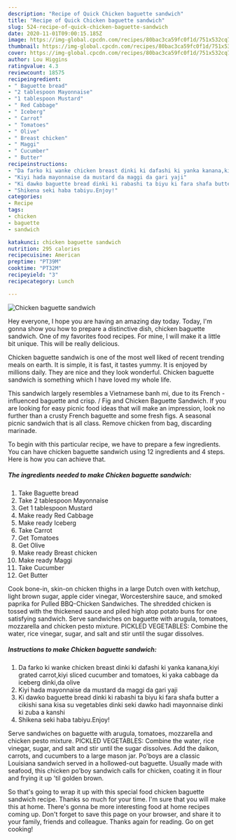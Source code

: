 ```yaml
---
description: "Recipe of Quick Chicken baguette sandwich"
title: "Recipe of Quick Chicken baguette sandwich"
slug: 524-recipe-of-quick-chicken-baguette-sandwich
date: 2020-11-01T09:00:15.185Z
image: https://img-global.cpcdn.com/recipes/80bac3ca59fc0f1d/751x532cq70/chicken-baguette-sandwich-recipe-main-photo.jpg
thumbnail: https://img-global.cpcdn.com/recipes/80bac3ca59fc0f1d/751x532cq70/chicken-baguette-sandwich-recipe-main-photo.jpg
cover: https://img-global.cpcdn.com/recipes/80bac3ca59fc0f1d/751x532cq70/chicken-baguette-sandwich-recipe-main-photo.jpg
author: Lou Higgins
ratingvalue: 4.3
reviewcount: 18575
recipeingredient:
- " Baguette bread"
- "2 tablespoon Mayonnaise"
- "1 tablespoon Mustard"
- " Red Cabbage"
- " Iceberg"
- " Carrot"
- " Tomatoes"
- " Olive"
- " Breast chicken"
- " Maggi"
- " Cucumber"
- " Butter"
recipeinstructions:
- "Da farko ki wanke chicken breast dinki ki dafashi ki yanka kanana,kiyi grated carrot,kiyi sliced cucumber and tomatoes, ki yaka cabbage da iceberg dinki,da olive"
- "Kiyi hada mayonnaise da mustard da maggi da gari yaji"
- "Ki dawko baguette bread dinki ki rabashi ta biyu ki fara shafa butter a cikishi sana kisa su vegetables dinki seki dawko hadi mayonnaise dinki ki zuba a kanshi"
- "Shikena seki haba tabiyu.Enjoy!"
categories:
- Recipe
tags:
- chicken
- baguette
- sandwich

katakunci: chicken baguette sandwich 
nutrition: 295 calories
recipecuisine: American
preptime: "PT39M"
cooktime: "PT32M"
recipeyield: "3"
recipecategory: Lunch

---
```



![Chicken baguette sandwich](https://img-global.cpcdn.com/recipes/80bac3ca59fc0f1d/751x532cq70/chicken-baguette-sandwich-recipe-main-photo.jpg)

Hey everyone, I hope you are having an amazing day today. Today, I'm gonna show you how to prepare a distinctive dish, chicken baguette sandwich. One of my favorites food recipes. For mine, I will make it a little bit unique. This will be really delicious.

Chicken baguette sandwich is one of the most well liked of recent trending meals on earth. It is simple, it is fast, it tastes yummy. It is enjoyed by millions daily. They are nice and they look wonderful. Chicken baguette sandwich is something which I have loved my whole life.

This sandwich largely resembles a Vietnamese banh mi, due to its French -influenced baguette and crisp. / Fig and Chicken Baguette Sandwich. If you are looking for easy picnic food ideas that will make an impression, look no further than a crusty French baguette and some fresh figs. A seasonal picnic sandwich that is all class. Remove chicken from bag, discarding marinade.


To begin with this particular recipe, we have to prepare a few ingredients. You can have chicken baguette sandwich using 12 ingredients and 4 steps. Here is how you can achieve that.

<!--inarticleads1-->

##### The ingredients needed to make Chicken baguette sandwich:

1. Take  Baguette bread
1. Take 2 tablespoon Mayonnaise
1. Get 1 tablespoon Mustard
1. Make ready  Red Cabbage
1. Make ready  Iceberg
1. Take  Carrot
1. Get  Tomatoes
1. Get  Olive
1. Make ready  Breast chicken
1. Make ready  Maggi
1. Take  Cucumber
1. Get  Butter


Cook bone-in, skin-on chicken thighs in a large Dutch oven with ketchup, light brown sugar, apple cider vinegar, Worcestershire sauce, and smoked paprika for Pulled BBQ-Chicken Sandwiches. The shredded chicken is tossed with the thickened sauce and piled high atop potato buns for one satisfying sandwich. Serve sandwiches on baguette with arugula, tomatoes, mozzarella and chicken pesto mixture. PICKLED VEGETABLES: Combine the water, rice vinegar, sugar, and salt and stir until the sugar dissolves. 

<!--inarticleads2-->

##### Instructions to make Chicken baguette sandwich:

1. Da farko ki wanke chicken breast dinki ki dafashi ki yanka kanana,kiyi grated carrot,kiyi sliced cucumber and tomatoes, ki yaka cabbage da iceberg dinki,da olive
1. Kiyi hada mayonnaise da mustard da maggi da gari yaji
1. Ki dawko baguette bread dinki ki rabashi ta biyu ki fara shafa butter a cikishi sana kisa su vegetables dinki seki dawko hadi mayonnaise dinki ki zuba a kanshi
1. Shikena seki haba tabiyu.Enjoy!


Serve sandwiches on baguette with arugula, tomatoes, mozzarella and chicken pesto mixture. PICKLED VEGETABLES: Combine the water, rice vinegar, sugar, and salt and stir until the sugar dissolves. Add the daikon, carrots, and cucumbers to a large mason jar. Po&#39;boys are a classic Louisiana sandwich served in a hollowed-out baguette. Usually made with seafood, this chicken po&#39;boy sandwich calls for chicken, coating it in flour and frying it up &#39;til golden brown. 

So that's going to wrap it up with this special food chicken baguette sandwich recipe. Thanks so much for your time. I'm sure that you will make this at home. There's gonna be more interesting food at home recipes coming up. Don't forget to save this page on your browser, and share it to your family, friends and colleague. Thanks again for reading. Go on get cooking!
